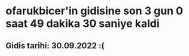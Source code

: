 # ofarukbicer'in gidisine son 3 gun 0 saat 49 dakika 30 saniye kaldi

## Gidis tarihi: 30.09.2022 :(